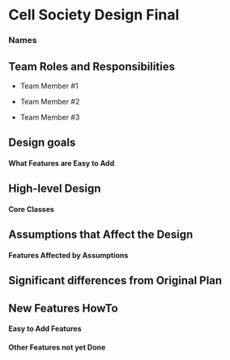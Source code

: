 # Cell Society Design Final
### Names

## Team Roles and Responsibilities

 * Team Member #1

 * Team Member #2

 * Team Member #3


## Design goals

#### What Features are Easy to Add


## High-level Design

#### Core Classes


## Assumptions that Affect the Design

#### Features Affected by Assumptions


## Significant differences from Original Plan


## New Features HowTo

#### Easy to Add Features

#### Other Features not yet Done

